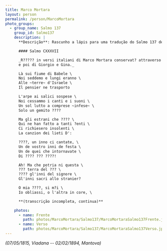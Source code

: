 ```yaml
---
title: Marco Mortara
layout: person
permalink: /person/MarcoMortara
photo_groups:
  - group_name: Salmo 137
    group_id: Salmo137
    description: |
      **Descrição**: Rascunho a lápis para uma tradução do Salmo 137 de hebraico para italiano.

      #### Salmo CXXXVII

      _R????? in versi italiani di Marco Mortara conservat? attraverso la memoria di Lodovico
      e poi di Giorgio e Gina._

      Là sui fiume di Babele \
      Noi seddemo e lungi eranno \
      Alle ~terre~ d'Israele \
      Il pensier ne trasporto

      L'arpe ai salici sospese \
      Noi cessammo i canti e i suoni \
      Un sol lutto a comprese ~infese~ \
      Solo un gemito ????

      Ma gli estrani che ???? \
      Qui ne han fatto a tanti ?enti \
      Ci richiesero insolenti \
      La canzion dei lieti D':

      ????, un inno ci cantate, \
      Un de vostro inni de festa \
      Un de quei che intornavate \
      Di ???? ??? ????!

      Ah! Ma che potria ni questa \
      ??? terra del ??? \
      ???? gl'inni del signore \
      Gl'inni sacri allo stranier?

      O mia ????, si m?i \
      Io obliassi, o l'altra in core, \

      **(transcrição incompleta, continua)**

    photos:
      - name: Frente
        path: photos/MarcoMortara/Salmo137/MarcoMortaraSalmo137Frente.jpeg
      - name: Verso
        path: photos/MarcoMortara/Salmo137/MarcoMortaraSalmo137Verso.jpeg
---
```


_(07/05/1815, Viadana -- 02/02/1894, Mantova)_
